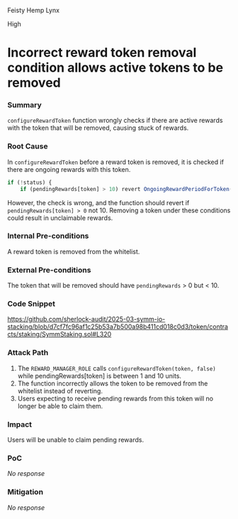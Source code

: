 Feisty Hemp Lynx

High

# Incorrect reward token removal condition allows active tokens to be removed

### Summary

`configureRewardToken` function wrongly checks if there are active rewards with the token that will be removed, causing stuck of rewards.



### Root Cause

In `configureRewardToken` before a reward token is removed, it is checked if there are ongoing rewards with this token. 
```js
if (!status) {
	if (pendingRewards[token] > 10) revert OngoingRewardPeriodForToken(token, pendingRewards[token]);
```
However, the check is wrong, and the function should revert if `pendingRewards[token] > 0` not 10. Removing a token under these conditions could result in unclaimable rewards.

### Internal Pre-conditions

A reward token is removed from the whitelist.

### External Pre-conditions

The token that will be removed should have `pendingRewards` > 0 but < 10.

### Code Snippet 
https://github.com/sherlock-audit/2025-03-symm-io-stacking/blob/d7cf7fc96af1c25b53a7b500a98b411cd018c0d3/token/contracts/staking/SymmStaking.sol#L320

### Attack Path

1. The `REWARD_MANAGER_ROLE` calls `configureRewardToken(token, false)` while pendingRewards[token] is between 1 and 10 units.
2. The function incorrectly allows the token to be removed from the whitelist instead of reverting.
3. Users expecting to receive pending rewards from this token will no longer be able to claim them.

### Impact

Users will be unable to claim pending rewards.

### PoC

_No response_

### Mitigation

_No response_